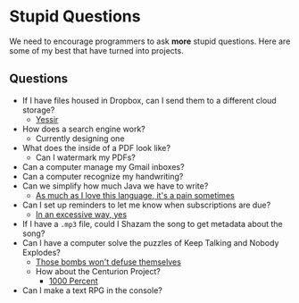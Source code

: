 # Stupid Questions
We need to encourage programmers to ask **more** stupid questions. Here are some of my best that have turned into projects.

## Questions
- If I have files housed in Dropbox, can I send them to a different cloud storage?
  - [Yessir](https://github.com/Ultraviolet-Ninja/Messages-2-The-Castle)
- How does a search engine work?
  - Currently designing one
- What does the inside of a PDF look like?
  - Can I watermark my PDFs?
- Can a computer manage my Gmail inboxes?
- Can a computer recognize my handwriting?
- Can we simplify how much Java we have to write?
  - [As much as I love this language, it's a pain sometimes](https://github.com/Ultraviolet-Ninja/Utility-Belt)
- Can I set up reminders to let me know when subscriptions are due?
  - [In an excessive way, yes](https://github.com/Ultraviolet-Ninja/AWS-Subscription-Project)
- If I have a `.mp3` file, could I Shazam the song to get metadata about the song?
- Can I have a computer solve the puzzles of Keep Talking and Nobody Explodes?
  - [Those bombs won't defuse themselves](https://github.com/Ultraviolet-Ninja/KTANE_Java_Bomb_Manual)
  - How about the Centurion Project?
    - [1000 Percent](https://github.com/Ultraviolet-Ninja/GradleCenturion)
- Can I make a text RPG in the console?
